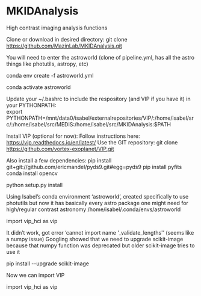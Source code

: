 # MKIDAnalysis
High contrast imaging analysis functions

Clone or download in desired directory:
git clone https://github.com/MazinLab/MKIDAnalysis.git

You will need to enter the astroworld (clone of pipeline.yml, has all the astro things like photutils, astropy, etc)

conda env create -f astroworld.yml

conda activate astroworld

Update your ~/.bashrc to include the respository (and VIP if you have it) in your PYTHONPATH:  
export PYTHONPATH=/mnt/data0/isabel/externalrepositories/VIP/:/home/isabel/src/:/home/isabel/src/MEDIS:/home/isabel/src/MKIDAnalysis:$PATH

Install VIP (optional for now):
Follow instructions here:  https://vip.readthedocs.io/en/latest/
Use the GIT repository:  git clone https://github.com/vortex-exoplanet/VIP.git

Also install a few dependencies:
pip install git+git://github.com/ericmandel/pyds9.git#egg=pyds9
pip install pyfits
conda install opencv

python setup.py install

Using Isabel’s conda environment ‘astroworld’, created specifically to use photutils but now it has basically every astro package one might need for high/regular contrast astronomy
/home/isabel/.conda/envs/astroworld

import vip_hci as vip

It didn’t work, got error ‘cannot import name '_validate_lengths'’  (seems like a numpy issue)
Googling showed that we need to upgrade scikit-image because that numpy function was deprecated but older scikit-image tries to use it

pip install --upgrade scikit-image

Now we can import VIP

import vip_hci as vip
